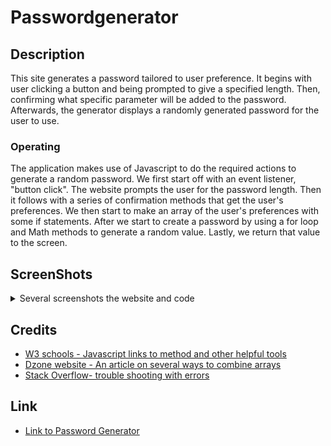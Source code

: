 # Passwordgenerator

## Description

This site generates a password tailored to user preference.  It begins with user clicking a button and being prompted to give a specified length. Then, confirming what specific parameter will be added to the password.  Afterwards, the generator displays a randomly generated password for the user to use.

### Operating

The application makes use of Javascript to do the required actions to generate a random password.  We first start off with an event listener, "button click".  The website prompts the user for the password length. Then it follows with a series of confirmation methods that get the user's preferences.  We then start to make an array of the user's preferences with some if statements.  After we start to create a password by using a for loop and Math methods to generate a random value. Lastly, we return that value to the screen.

## ScreenShots

<details>
<summary>Several screenshots the website and code</summary>

![The website with some styling](./images/generatorWebsite.png)
![The website after it has run the code and generated a password](./images/workingSite.png)
![The code get user preference](./images/userPreferences.png)
![The code that generates the user password](./images/generatePassword.png)
</details>

## Credits

* [W3 schools - Javascript links to method and other helpful tools](https://www.w3schools.com/js/default.asp)
* [Dzone website - An article on several ways to combine arrays](https://dzone.com/articles/ways-to-combine-arrays-in-javascript#:~:text=First%2C%20declare%20an%20empty%20array,called%20a%20two%2Ddimensional%20array.)
* [Stack Overflow- trouble shooting with errors](https://stackoverflow.com/questions/62910135/type-error-on-line-cannot-read-property-push-of-undefined)

## Link

* [Link to Password Generator](https://wyliedavid1984.github.io/passwordgenerator)